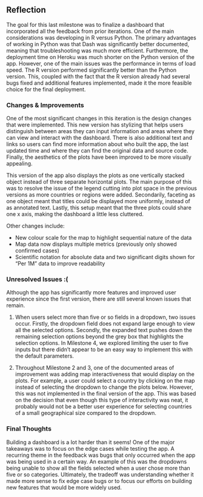 ## Reflection

The goal for this last milestone was to finalize a dashboard that incorporated all the feedback from prior iterations. One of the main considerations was developing in R versus Python. The primary advantages of working in Python was that Dash was significantly better documented, meaning that troubleshooting was much more efficient. Furthermore, the deployment time on Heroku was much shorter on the Python version of the app. However, one of the main issues was the performance in terms of load speed. The R version performed significantly better than the Python version. This, coupled with the fact that the R version already had several bugs fixed and additional features implemented, made it the more feasible choice for the final deployment. 

### Changes & Improvements

One of the most significant changes in this iteration is the design changes that were implemented. This new version has stylizing that helps users distinguish between areas they can input information and areas where they can view and interact with the dashboard. There is also additional text and links so users can find more information about who built the app, the last updated time and where they can find the original data and source code. Finally, the aesthetics of the plots have been improved to be more visually appealing. 

This version of the app also displays the plots as one vertically stacked object instead of three separate horizontal plots. The main purpose of this was to resolve the issue of the legend cutting into plot space in the previous versions as more countries or regions were added. Secondarily, faceting as one object meant that titles could be displayed more uniformly, instead of as annotated text. Lastly, this setup meant that the three plots could share one x axis, making the dashboard a little less cluttered. 

Other changes include: 

- New colour scale for the map to highlight sequential nature of the data
- Map data now displays multiple metrics (previously only showed confirmed cases)
- Scientific notation for absolute data and two significant digits shown for “Per 1M” data to improve readability

### Unresolved Issues :( 

Although the app has significantly more features and improved user experience since the first version, there are still several known issues that remain.


1. When users select more than five or so fields in a dropdown, two issues occur. Firstly, the dropdown field does not expand large enough to view all the selected options. Secondly, the expanded text pushes down the remaining selection options beyond the grey box that highlights the selection options. In Milestone 4, we explored limiting the user to five inputs but there didn’t appear to be an easy way to implement this with the default parameters. 

2. Throughout Milestone 2 and 3, one of the documented areas of improvement was adding map interactiveness that would display on the plots. For example, a user could select a country by clicking on the map instead of selecting the dropdown to change the plots below. However, this was not implemented in the final version of the app. This was based on the decision that even though this type of interactivity was neat, it probably would not be a better user experience for selecting countries of a small geographical size compared to the dropdown.

### Final Thoughts

Building a dashboard is a lot harder than it seems! One of the major takeaways was to focus on the edge cases while testing the app. A recurring theme in the feedback was bugs that only occurred when the app was being used in a certain way. An example of this was the dropdowns being unable to show all the fields selected when a user chose more than five or so categories. Ultimately, the tradeoff was understanding whether it made more sense to fix edge case bugs or to focus our efforts on building new features that would be more widely used. 



